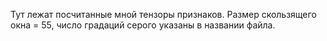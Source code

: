 Тут лежат посчитанные мной тензоры признаков. Размер скользящего окна = 55, число градаций серого указаны в названии файла.
